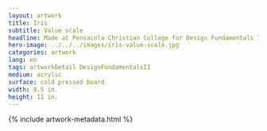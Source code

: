 ```yaml
---
layout: artwork
title: Iris
subtitle: Value scale
headline: Made at Pensacola Christian College for Design Fundamentals II
hero-image: ../../../images/iris-value-scale.jpg
categories: artwork
lang: en
tags: artworkDetail DesignFundamentalsII
medium: acrylic
surface: cold pressed board
width: 8.5 in.
height: 11 in.
---
```

{% include artwork-metadata.html %}
